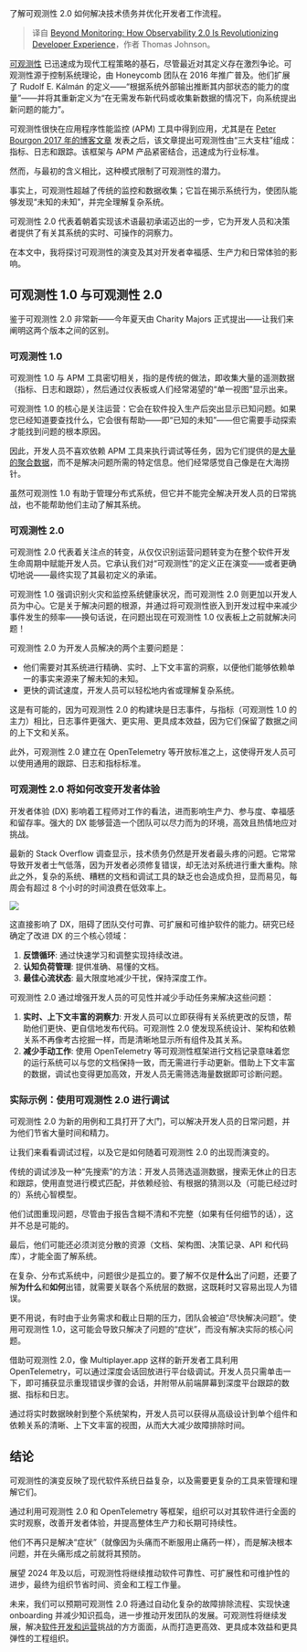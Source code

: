 
<!--
title: **超越监控：可观测性 2.0 如何彻底改变开发者体验**
cover: https://cdn.thenewstack.io/media/2024/10/d609c80d-james-harrison-vpoexr5wmr4-unsplash-scaled.jpg
-->

了解可观测性 2.0 如何解决技术债务并优化开发者工作流程。

> 译自 [Beyond Monitoring: How Observability 2.0 Is Revolutionizing Developer Experience](https://thenewstack.io/beyond-monitoring-how-observability-2-0-is-revolutionizing-developer-experience/)，作者 Thomas Johnson。

[可观测性](https://thenewstack.io/observability/) 已迅速成为现代工程策略的基石，尽管最近对其定义存在激烈争论。可观测性源于控制系统理论，由 Honeycomb 团队在 2016 年推广普及。他们扩展了 Rudolf E. Kálmán 的定义——“根据系统外部输出推断其内部状态的能力的度量”——并将其重新定义为“在无需发布新代码或收集新数据的情况下，向系统提出新问题的能力”。

可观测性很快在应用程序性能监控 (APM) 工具中得到应用，尤其是在 [Peter Bourgon 2017 年的博客文章](https://peter.bourgon.org/blog/2017/02/21/metrics-tracing-and-logging.html) 发表之后，该文章提出可观测性由“三大支柱”组成：指标、日志和跟踪。该框架与 APM 产品紧密结合，迅速成为行业标准。

然而，与最初的含义相比，这种模式限制了可观测性的潜力。

事实上，可观测性超越了传统的监控和数据收集；它旨在揭示系统行为，使团队能够发现“未知的未知”，并完全理解复杂系统。

可观测性 2.0 代表着朝着实现该术语最初承诺迈出的一步，它为开发人员和决策者提供了有关其系统的实时、可操作的洞察力。

在本文中，我将探讨可观测性的演变及其对开发者幸福感、生产力和日常体验的影响。

## 可观测性 1.0 与可观测性 2.0

鉴于可观测性 2.0 非常新——今年夏天由 Charity Majors 正式提出——让我们来阐明这两个版本之间的区别。

### 可观测性 1.0

可观测性 1.0 与 APM 工具密切相关，指的是传统的做法，即收集大量的遥测数据（指标、日志和跟踪），然后通过仪表板或人们经常渴望的“单一视图”显示出来。

可观测性 1.0 的核心是关注运营：它会在软件投入生产后突出显示已知问题。如果您已经知道要查找什么，它会很有帮助——即“已知的未知”——但它需要手动探索才能找到问题的根本原因。

因此，开发人员不喜欢依赖 APM 工具来执行调试等任务，因为它们提供的是[大量的聚合数据](https://thenewstack.io/the-rise-of-community-driven-data-analysis-in-the-age-of-ai/)，而不是解决问题所需的特定信息。他们经常感觉自己像是在大海捞针。

虽然可观测性 1.0 有助于管理分布式系统，但它并不能完全解决开发人员的日常挑战，也不能帮助他们主动了解其系统。

### 可观测性 2.0

可观测性 2.0 代表着关注点的转变，从仅仅识别运营问题转变为在整个软件开发生命周期中赋能开发人员。它承认我们对“可观测性”的定义正在演变——或者更确切地说——最终实现了其最初定义的承诺。

可观测性 1.0 强调识别火灾和监控系统健康状况，而可观测性 2.0 则更加以开发人员为中心。它是关于解决问题的根源，并通过将可观测性嵌入到开发过程中来减少事件发生的频率——换句话说，在问题出现在可观测性 1.0 仪表板上之前就解决问题！

可观测性 2.0 为开发人员解决的两个主要问题是：

- 他们需要对其系统进行精确、实时、上下文丰富的洞察，以便他们能够依赖单一的事实来源来了解未知的未知。
- 更快的调试速度，开发人员可以轻松地内省或理解复杂系统。

这是有可能的，因为可观测性 2.0 的构建块是日志事件，与指标（可观测性 1.0 的主力）相比，日志事件更强大、更实用、更具成本效益，因为它们保留了数据之间的上下文和关系。

此外，可观测性 2.0 建立在 OpenTelemetry 等开放标准之上，这使得开发人员可以使用通用的跟踪、日志和指标标准。

### 可观测性 2.0 将如何改变开发者体验

开发者体验 (DX) 影响着工程师对工作的看法，进而影响生产力、参与度、幸福感和留存率。强大的 DX 能够营造一个团队可以尽力而为的环境，高效且热情地应对挑战。

最新的 Stack Overflow 调查显示，技术债务仍然是开发者最头疼的问题。它常常导致开发者士气低落，因为开发者必须修复错误，却无法对系统进行重大重构。除此之外，复杂的系统、糟糕的文档和调试工具的缺乏也会造成负担，显而易见，每周会有超过 8 个小时的时间浪费在低效率上。

![](https://cdn.thenewstack.io/media/2024/10/2968b844-screenshot-2024-10-21-at-11.11.18%E2%80%AFam-1024x702.png)

这直接影响了 DX，阻碍了团队交付可靠、可扩展和可维护软件的能力。研究已经确定了改进 DX 的三个核心领域：

1. **反馈循环**: 通过快速学习和调整实现持续改进。
2. **认知负荷管理**: 提供准确、易懂的文档。
3. **最佳心流状态**: 最大限度地减少干扰，保持深度工作。

可观测性 2.0 通过增强开发人员的可见性并减少手动任务来解决这些问题：

1. **实时、上下文丰富的洞察力**: 开发人员可以立即获得有关系统更改的反馈，帮助他们更快、更自信地发布代码。可观测性 2.0 使发现系统设计、架构和依赖关系不再像考古挖掘一样，而是清晰地显示所有组件及其关系。
2. **减少手动工作**: 使用 OpenTelemetry 等可观测性框架进行文档记录意味着您的运行系统可以与您的文档保持一致，而无需进行手动更新。借助上下文丰富的数据，调试也变得更加高效，开发人员无需筛选海量数据即可诊断问题。

### 实际示例：使用可观测性 2.0 进行调试

可观测性 2.0 为新的用例和工具打开了大门，可以解决开发人员的日常问题，并为他们节省大量时间和精力。

让我们来看看调试过程，以及它是如何随着可观测性 2.0 的出现而演变的。

传统的调试涉及一种“先搜索”的方法：开发人员筛选遥测数据，搜索无休止的日志和跟踪，使用直觉进行模式匹配，并依赖经验、有根据的猜测以及（可能已经过时的）系统心智模型。

他们试图重现问题，尽管由于报告含糊不清和不完整（如果有任何细节的话），这并不总是可能的。

最后，他们可能还必须浏览分散的资源（文档、架构图、决策记录、API 和代码库），才能全面了解系统。

在复杂、分布式系统中，问题很少是孤立的。要了解不仅是**什么**出了问题，还要了解**为什么**和**如何**出错，就需要关联各个系统层的数据，这既耗时又容易出现人为错误。

更不用说，有时由于业务需求和截止日期的压力，团队会被迫“尽快解决问题”。使用可观测性 1.0，这可能会导致只解决了问题的“症状”，而没有解决实际的核心问题。

借助可观测性 2.0，像 Multiplayer.app 这样的新开发者工具利用 OpenTelemetry，可以通过深度会话回放进行平台级调试。开发人员只需单击一下，即可捕获显示重现错误步骤的会话，并附带从前端屏幕到深度平台跟踪的数据、指标和日志。

通过将实时数据映射到整个系统架构，开发人员可以获得从高级设计到单个组件和依赖关系的清晰、上下文丰富的视图，从而大大减少故障排除时间。

## 结论

可观测性的演变反映了现代软件系统日益复杂，以及需要更复杂的工具来管理和理解它们。

通过利用可观测性 2.0 和 OpenTelemetry 等框架，组织可以对其软件进行全面的实时观察，改善开发者体验，并提高整体生产力和长期可持续性。

他们不再只是解决“症状”（就像因为头痛而不断服用止痛药一样），而是解决根本问题，并在头痛形成之前就将其预防。

展望 2024 年及以后，可观测性将继续推动软件可靠性、可扩展性和可维护性的进步，最终为组织节省时间、资金和工程工作量。

未来，我们可以预期可观测性 2.0 将通过自动化复杂的故障排除流程、实现快速 onboarding 并减少知识孤岛，进一步推动开发团队的发展。可观测性将继续发展，解决[软件开发和运营](https://thenewstack.io/software-composition-analysis-and-sboms-a-united-defense/)挑战的方方面面，从而打造更高效、更具成本效益和更具弹性的工程组织。
